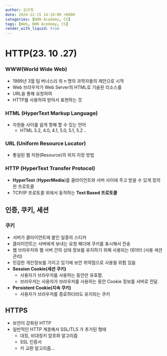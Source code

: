 ```yaml
---
author: 김규형
date: 2024-12-15 14:10:00 +0800
categories: [NHN Academy, CS]
tags: [Web, NHN Acedemy, CS]
render_with_liquid: true
---
```


# HTTP(23. 10 .27)

### WWW(World Wide Web)

- 1989년 3월 팀 버너스리 외 n 명의 과학자들의 제안으로 시작
- Web 브라우저가 Web Server의 HTML로 기술된 리소스를
- URL을 통해 요청하여
- HTTP를 사용하여 받아서 표현하는 것

### HTML (HyperText Markup Language)

- 자원들 사이를 쉽게 항해 할 수 있는 언어
    - HTML 3.2, 4.0, 4.1, 5.0, 5.1, 5.2 ..

### URL (Uniform Resource Locator)

- 통일된 웹 자원(Resource)의 위치 지정 방법

### HTTP (HyperText Transfer Protocol)

- **HyperText** (**HyperMedia**)를 클라이언트와 서버 사이에 주고 받을 수 있게 정의한 프로토콜
- TCP/IP 프로토콜 위에서 동작하는 **Text Based 프로토콜**

## 인증, 쿠키, 세션

### 쿠키

- 서버가 클라이언트에 붙인 일종의 스티커
- 클라이언트는 서버에게 보내는 요청 해더에 쿠키를 표시해서 전송
- 웹 브라우저와 웹 서버 간의 상태 정보를 유지하기 위해 사용되는 데이터 (사용 세션 관리)
- 민감한 개인정보를 가지고 있기에 보안 취약점으로 사용될 위험 있음
- **Session Cookie(세션 쿠키)**
    - 사용자가 브라우저를 사용하는 동안만 유효함.
    - 브라우저는 사용자가 브라우저를 사용하는 동안 Cookie 정보를 서버로 전달.
- **Persistent Cookie(지속 쿠키)**
    - 사용자가 브라우저를 종료하더라도 유지되는 쿠키

## HTTPS

- 보안이 강화된 HTTP
- 일반적인 HTTP 계층해서 SSL/TLS 가 추가된 형태
    - 대칭, 비대칭키 암호화 알고리즘
    - SSL 인증서
    - 키 교환 알고리즘…
